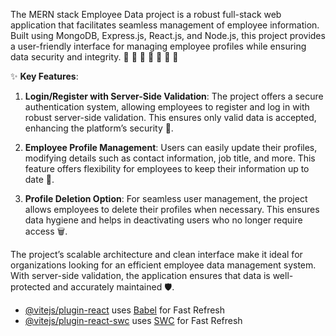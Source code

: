 The MERN stack Employee Data project is a robust full-stack web application that facilitates seamless management of employee information. Built using MongoDB, Express.js, React.js, and Node.js, this project provides a user-friendly interface for managing employee profiles while ensuring data security and integrity.  🚀  🚀  🚀  🚀  🚀  🚀  🚀

✨ **Key Features**:
1. **Login/Register with Server-Side Validation**: The project offers a secure authentication system, allowing employees to register and log in with robust server-side validation. This ensures only valid data is accepted, enhancing the platform’s security 🔐.
  
2. **Employee Profile Management**: Users can easily update their profiles, modifying details such as contact information, job title, and more. This feature offers flexibility for employees to keep their information up to date 🔄.

3. **Profile Deletion Option**: For seamless user management, the project allows employees to delete their profiles when necessary. This ensures data hygiene and helps in deactivating users who no longer require access 🗑️.

The project’s scalable architecture and clean interface make it ideal for organizations looking for an efficient employee data management system. With server-side validation, the application ensures that data is well-protected and accurately maintained 🛡️.

- [@vitejs/plugin-react](https://github.com/vitejs/vite-plugin-react/blob/main/packages/plugin-react/README.md) uses [Babel](https://babeljs.io/) for Fast Refresh
- [@vitejs/plugin-react-swc](https://github.com/vitejs/vite-plugin-react-swc) uses [SWC](https://swc.rs/) for Fast Refresh
